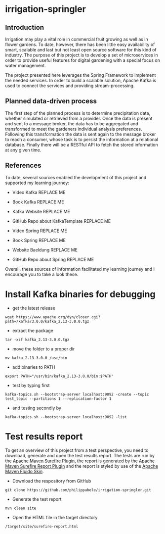 # irrigation-springler

## Introduction

Irrigation may play a vital role in commercial fruit growing as well as in flower gardens. To date, however, there has been little easy availability of smart, scalable and last but not least open source software for this kind of industry. The purpose of this project is to develop a set of microservices in order to provide useful features for digital gardening with a special focus on water management.

The project presented here leverages the Spring Framework to implement the needed services. In order to build a scalable solution, Apache Kafka is used to connect the services and providing stream-processing.

## Planned data-driven process

The first step of the planned process is to determine precipitation data, whether simulated or retrieved from a provider. Once the data is present and sent to a message broker, the data has to be aggregated and transformed to meet the gardeners individual analysis preferences. Following this transformation the data is sent again to the message broker to reach a consumer, whose task is to persist the information at a relational database. Finally there will be a RESTful API to fetch the stored information at any given time.

## References

To date, several sources enabled the development of this project and supported my learning journey:

- Video Kafka REPLACE ME
- Book Kafka REPLACE ME
- Kafka Website REPLACE ME
- GitHub Repo about KafkaTemplate REPLACE ME

- Video Spring REPLACE ME
- Book Spring REPLACE ME
- Website Baeldung REPLACE ME
- GitHub Repo about Spring REPLACE ME

Overall, these sources of information facilitated my learning journey and I encourage you to take a look these.

# Install Kafka binaries for debugging

- get the latest release

`wget https://www.apache.org/dyn/closer.cgi?path=/kafka/3.0.0/kafka_2.13-3.0.0.tgz`

- extract the package

`tar -xzf kafka_2.13-3.0.0.tgz`

- move the folder to a proper dir

`mv kafka_2.13-3.0.0 /usr/bin`

- add binaries to PATH

`export PATH="/usr/bin/kafka_2.13-3.0.0/bin:$PATH"`

- test by typing first

`kafka-topics.sh --bootstrap-server localhost:9092 -create --topic test_topic --partitions 1 --replication-factor 1`

- and testing secondly by

`kafka-topics.sh --bootstrap-server localhost:9092 -list`

# Test results report

To get an overview of this project from a test perspective, you need to download, generate and open the test results report. The tests are run by the [Apache Maven Surefire Plugin](https://maven.apache.org/surefire/maven-surefire-plugin/index.html), the report is generated by the [Apache Maven Surefire Report Plugin](https://maven.apache.org/surefire/maven-surefire-report-plugin/index.html) and the report is styled by use of the [Apache Maven Fluido Skin](https://maven.apache.org/skins/maven-fluido-skin/).

- Download the respository from GitHub

`git clone https://github.com/philippabele/irrigation-springler.git`

- Generate the test report

`mvn clean site`

- Open the HTML file in the target directory

`/target/site/surefire-report.html`